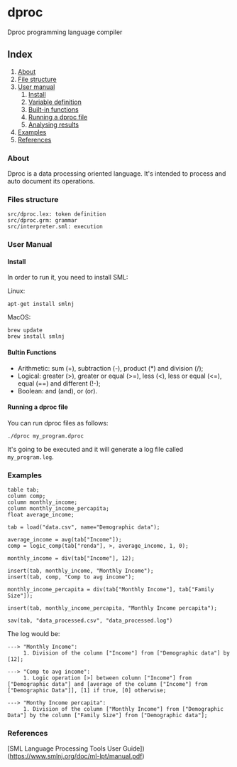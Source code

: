 # dproc
Dproc programming language compiler

## Index

1. [About](#about)
2. [File structure](#file-structure)
3. [User manual](#user-manual)
    1. [Install](#install)
    2. [Variable definition](#var-def)
    3. [Built-in functions](#builtin-functions)
    4. [Running a dproc file](#running-a-dproc-file)
    5. [Analysing results](#results)
4. [Examples](#examples)
5. [References](#references)

### About

Dproc is a data processing oriented language. It's intended to process and auto document its operations. 

### Files structure

``` 
src/dproc.lex: token definition
src/dproc.grm: grammar 
src/interpreter.sml: execution
```

### User Manual

#### Install

In order to run it, you need to install SML:

Linux:
``` 
apt-get install smlnj
```

MacOS:

``` 
brew update
brew install smlnj
```

#### Bultin Functions

- Arithmetic: sum (+), subtraction (-), product (*) and division (/);
- Logical: greater (>), greater or equal (>=), less (<), less or equal (<=), equal (==) and different (!-);
- Boolean: and (and), or (or).

#### Running a dproc file

You can run dproc files as follows:

``` 1c-enterprise
./dproc my_program.dproc
```

It's going to be executed and it will generate a log file called `my_program.log`.

### Examples

``` 
table tab;
column comp;
column monthly_income;
column monthly_income_percapita;
float average_income;

tab = load("data.csv", name="Demographic data");

average_income = avg(tab["Income"]);
comp = logic_comp(tab["renda"], >, average_income, 1, 0);

monthly_income = div(tab["Income"], 12);

insert(tab, monthly_income, "Monthly Income");
insert(tab, comp, "Comp to avg income");

monthly_income_percapita = div(tab["Monthly Income"], tab["Family Size"]);

insert(tab, monthly_income_percapita, "Monthly Income percapita");

sav(tab, "data_processed.csv", "data_processed.log")
```

The log would be:

``` 
---> "Monthly Income":
     1. Division of the column ["Income"] from ["Demographic data"] by [12];
	 
---> "Comp to avg income": 
     1. Logic operation [>] between column ["Income"] from ["Demographic data"] and [average of the column ["Income"] from ["Demographic Data"]], [1] if true, [0] otherwise;

---> "Monthy Income percapita":
     1. Division of the column ["Monthly Income"] from ["Demographic Data"] by the column ["Family Size"] from ["Demographic data"];
```


### References

[SML Language Processing Tools User Guide])(https://www.smlnj.org/doc/ml-lpt/manual.pdf)
